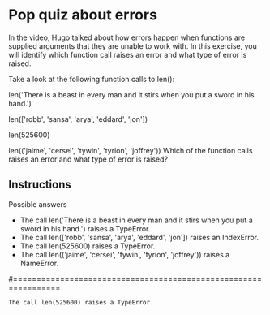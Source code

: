 # Pop quiz about errors

In the video, Hugo talked about how errors happen when functions are supplied arguments that they are unable to work with. In this exercise, you will identify which function call raises an error and what type of error is raised.

Take a look at the following function calls to len():

len('There is a beast in every man and it stirs when you put a sword in his hand.')

len(['robb', 'sansa', 'arya', 'eddard', 'jon'])

len(525600)

len(('jaime', 'cersei', 'tywin', 'tyrion', 'joffrey'))
Which of the function calls raises an error and what type of error is raised?

## Instructions

Possible answers


* The call len('There is a beast in every man and it stirs when you put a sword in his hand.') raises a TypeError.
* The call len(['robb', 'sansa', 'arya', 'eddard', 'jon']) raises an IndexError.
* The call len(525600) raises a TypeError.
* The call len(('jaime', 'cersei', 'tywin', 'tyrion', 'joffrey')) raises a NameError.

#================================================================

`The call len(525600) raises a TypeError.`
